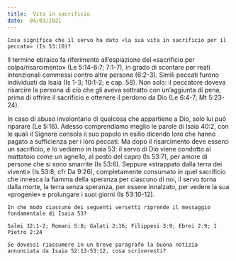 ```yaml
---
title:  Vita in sacrificio
date:  04/03/2021
---
```


`Cosa significa che il servo ha dato «la sua vita in sacrificio per il peccato» (Is 53:10)?`

Il termine ebraico fa riferimento all’espiazione del «sacrificio per colpa/risarcimento» (Le 5:14-6:7; 7:1-7), in grado di scontare per reati intenzionali commessi contro altre persone (6:2-3). Simili peccati furono individuati da Isaia (Is 1-3; 10:1-2; e cap. 58). Non solo: il peccatore doveva risarcire la persona di ciò che gli aveva sottratto con un’aggiunta di pena, prima di offrire il sacrificio e ottenere il perdono da Dio (Le 6:4-7; Mt 5:23-24).

In caso di abuso involontario di qualcosa che appartiene a Dio, solo lui può riparare (Le 5:16). Adesso comprendiamo meglio le parole di Isaia 40:2, con le quali il Signore consola il suo popolo in esilio dicendo loro che hanno pagato a sufficienza per i loro peccati. Ma dopo il risarcimento deve esserci un sacrificio, e lo vediamo in Isaia 53: il servo di Dio viene condotto al mattatoio come un agnello, al posto del capro (Is 53:7), per amore di persone che si sono smarrite (Is 53:6). Seppure «strappato dalla terra dei viventi» (Is 53:8; cfr Da 9:26), completamente consumato in quel sacrificio che innesca la fiamma della speranza per ciascuno di noi, il servo torna dalla morte, la terra senza speranza, per essere innalzato, per vedere la sua «progenie» e prolungare i suoi giorni (Is 53:10-12).

`In che modo ciascuno dei seguenti versetti riprende il messaggio fondamentale di Isaia 53?`

`Salmi 32:1-2; Romani 5:8; Galati 2:16; Filippesi 3:9; Ebrei 2:9; 1 Pietro 2:24`

`Se dovessi riassumere in un breve paragrafo la buona notizia annunciata da Isaia 52:13-53:12, cosa scriveresti?`